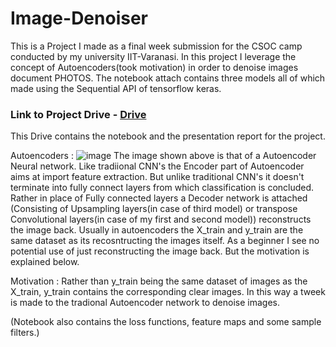 # Image-Denoiser
This is a Project I made as a final week submission for the CSOC camp conducted by my university IIT-Varanasi. In this project I leverage the concept of Autoencoders(took motivation) in order to denoise images document PHOTOS. The notebook attach contains three models all of which made using the Sequential API of tensorflow keras. 

### Link to Project Drive - [Drive](https://drive.google.com/drive/u/3/folders/1zFM-DcUZPHcVVuA-JoL29p20Pu3nHHFG)
This Drive contains the notebook and the presentation report for the project.

Autoencoders :
![image](https://github.com/GARV-k/Image-Denoiser/assets/117428410/5cce2ba8-cfd7-4ffa-8502-b4ed8b532cb9)
The image shown above is that of a Autoencoder Neural network. Like tradiional CNN's the Encoder part of Autoencoder aims at import feature extraction. But unlike traditional CNN's it doesn't terminate into fully connect layers from which classification is concluded. Rather in place of Fully connected layers a Decoder network is attached (Consisting of Upsampling layers(in case of third model) or transpose Convolutional layers(in case of my first and second model)) reconstructs the image back. Usually in autoencoders the X_train and y_train are the same dataset as its recosntructing the images itself. As a beginner I see no potential use of just reconstructing the image back. But the motivation is explained below.

Motivation : 
Rather than y_train being the same dataset of images as the X_train, y_train contains the corresponding clear images. In this way a tweek is made to the tradional Autoencoder network to denoise images.

(Notebook also contains the loss functions, feature maps and some sample filters.)
